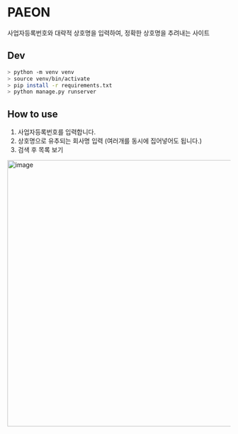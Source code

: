 # PAEON

사업자등록번호와 대략적 상호명을 입력하여, 정확한 상호명을 추려내는 사이트

## Dev

```bash
> python -m venv venv
> source venv/bin/activate
> pip install -r requirements.txt
> python manage.py runserver
```

## How to use

1. 사업자등록번호를 입력합니다.
2. 상호명으로 유추되는 회사명 입력 (여러개를 동시에 집어넣어도 됩니다.)
3. 검색 후 목록 보기

<img width="600" alt="image" src="https://user-images.githubusercontent.com/47373998/164462297-d7a32df2-f414-4638-a64f-2abf96049348.png">
